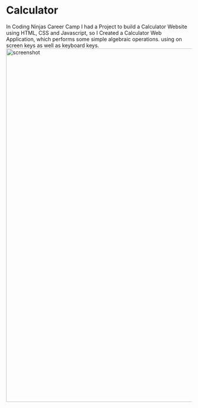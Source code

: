 # Calculator
In Coding Ninjas Career Camp I had a Project to build a Calculator Website using HTML, CSS and Javascript,
so I Created a Calculator Web Application, which performs some simple algebraic operations. 
using on screen keys as well as keyboard keys.
<img width="959" alt="screenshot" src="https://user-images.githubusercontent.com/87888969/219072042-442618a2-dc48-4ef9-9ace-6e0430f73b57.png">
